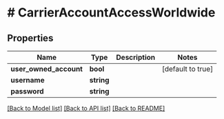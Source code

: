 # # CarrierAccountAccessWorldwide

## Properties

Name | Type | Description | Notes
------------ | ------------- | ------------- | -------------
**user_owned_account** | **bool** |  | [default to true]
**username** | **string** |  |
**password** | **string** |  |

[[Back to Model list]](../../README.md#models) [[Back to API list]](../../README.md#endpoints) [[Back to README]](../../README.md)
